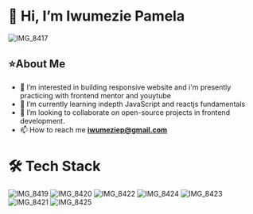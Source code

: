 # 👋 Hi, I’m Iwumezie Pamela
 ![IMG_8417](https://user-images.githubusercontent.com/106850538/205906773-bea63f8f-6463-42f0-b856-f03cebfca39e.GIF)
 
## ⭐️About Me
- 👀 I’m interested in building responsive website and i'm presently practicing with frontend mentor and youytube
- 🌱 I’m currently learning indepth JavaScript and reactjs fundamentals
- 💞️  I’m looking to collaborate on open-source projects in frontend development.
- 📫 How to reach me **iwumeziep@gmail.com**

# 🛠 Tech Stack
![IMG_8419](https://user-images.githubusercontent.com/106850538/205908853-d0641f51-1137-4182-81c8-5ba822deaf23.jpg)
![IMG_8420](https://user-images.githubusercontent.com/106850538/205909025-b121dcf6-cc10-43f0-a4ec-b0f642a45bd4.jpg)
![IMG_8422](https://user-images.githubusercontent.com/106850538/205909044-c62647ff-0c08-40e5-81e4-c15e58cfbbb9.jpg)
![IMG_8424](https://user-images.githubusercontent.com/106850538/205909065-350faf4b-39dd-4923-8876-7a49427dccf7.jpg)
![IMG_8423](https://user-images.githubusercontent.com/106850538/205909126-8a679682-fa52-4b3e-ab69-eb547e30f7bf.jpg)
![IMG_8421](https://user-images.githubusercontent.com/106850538/205909182-8aa1effd-078b-4610-81e5-ef07f8bbb4f1.jpg)
![IMG_8425](https://user-images.githubusercontent.com/106850538/205911001-c79ab649-023e-44d9-828d-225a67defb99.jpg)

<!---
Iwumezie-pamela/Iwumezie-pamela is a ✨ special ✨ repository because its `README.md` (this file) appears on your GitHub profile.
You can click the Preview link to take a look at your changes.
--->
